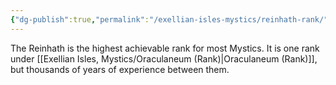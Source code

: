 ```yaml
---
{"dg-publish":true,"permalink":"/exellian-isles-mystics/reinhath-rank/"}
---
```


The Reinhath is the highest achievable rank for most Mystics. It is one rank under [[Exellian Isles, Mystics/Oraculaneum (Rank)\|Oraculaneum (Rank)]], but thousands of years of experience between them. 